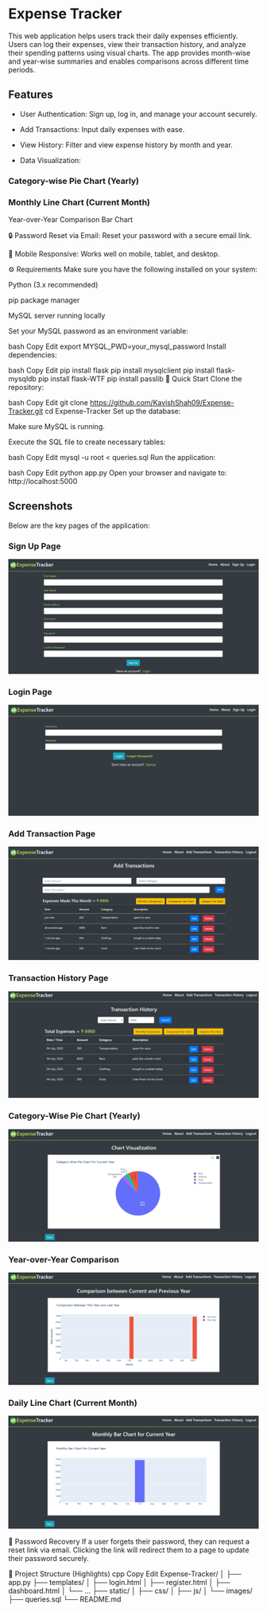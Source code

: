 # Expense Tracker
This web application helps users track their daily expenses efficiently. Users can log their expenses, view their transaction history, and analyze their spending patterns using visual charts. The app provides month-wise and year-wise summaries and enables comparisons across different time periods.

## Features
- User Authentication: Sign up, log in, and manage your account securely.

- Add Transactions: Input daily expenses with ease.

- View History: Filter and view expense history by month and year.

- Data Visualization:

### Category-wise Pie Chart (Yearly)

### Monthly Line Chart (Current Month)

Year-over-Year Comparison Bar Chart

🔒 Password Reset via Email: Reset your password with a secure email link.

📱 Mobile Responsive: Works well on mobile, tablet, and desktop.

⚙️ Requirements
Make sure you have the following installed on your system:

Python (3.x recommended)

pip package manager

MySQL server running locally

Set your MySQL password as an environment variable:

bash
Copy
Edit
export MYSQL_PWD=your_mysql_password
Install dependencies:

bash
Copy
Edit
pip install flask
pip install mysqlclient
pip install flask-mysqldb
pip install flask-WTF
pip install passlib
🚀 Quick Start
Clone the repository:

bash
Copy
Edit
git clone https://github.com/KavishShah09/Expense-Tracker.git
cd Expense-Tracker
Set up the database:

Make sure MySQL is running.

Execute the SQL file to create necessary tables:

bash
Copy
Edit
mysql -u root < queries.sql
Run the application:

bash
Copy
Edit
python app.py
Open your browser and navigate to: http://localhost:5000

## Screenshots
Below are the key pages of the application:

### Sign Up Page
![Sign Up Page](/static/signup.png)

### Login Page
![Login Page](static/loginPage.png)

### Add Transaction Page
![Add Transactions Page](static/addTransactions.png)

### Transaction History Page
![Transaction History Page](static/transactionHistory.png)

### Category-Wise Pie Chart (Yearly)
![Pie Chart](static/pieChart.png)

### Year-over-Year Comparison
![Yearly Comparison](static/yearlyComparison.png)

### Daily Line Chart (Current Month)
![Monthly Comparison](static/monthlyChart.png)

📧 Password Recovery
If a user forgets their password, they can request a reset link via email. Clicking the link will redirect them to a page to update their password securely.

📁 Project Structure (Highlights)
cpp
Copy
Edit
Expense-Tracker/
│
├── app.py
├── templates/
│   ├── login.html
│   ├── register.html
│   ├── dashboard.html
│   └── ...
├── static/
│   ├── css/
│   ├── js/
│   └── images/
├── queries.sql
└── README.md
